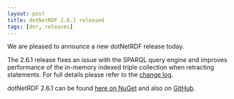```yaml
---
layout: post
title: dotNetRDF 2.6.1 released
tags: [dnr, releases]
---
```


We are pleased to announce a new dotNetRDF release today.

The 2.6.1 release fixes an issue with the SPARQL query engine and improves performance of the in-memory indexed triple collection when retracting statements. For full details please refer to the [change log](https://github.com/dotnetrdf/dotnetrdf/blob/master/ChangeLog.txt).

dotNetRDF 2.6.1 can be found [here on NuGet](https://www.nuget.org/packages/dotNetRDF/2.6.1) and also on [GitHub](https://github.com/dotnetrdf/dotnetrdf/releases/tag/v2.6.1).
